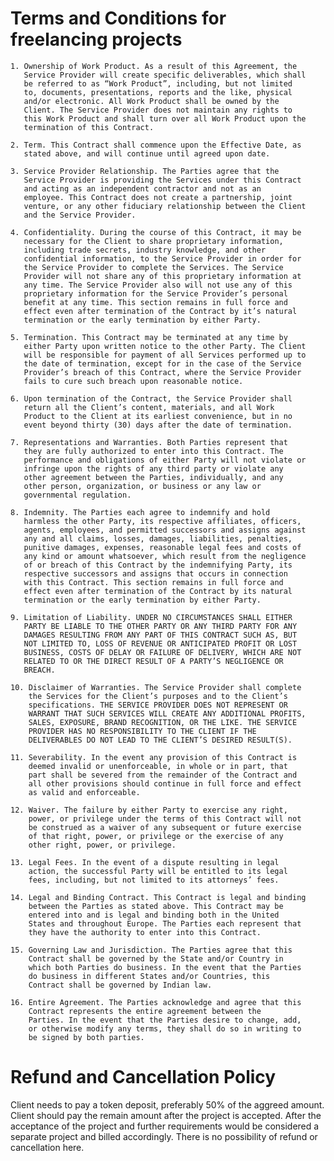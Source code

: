 # Terms and Conditions for freelancing projects

    1. Ownership of Work Product. As a result of this Agreement, the
       Service Provider will create specific deliverables, which shall
       be referred to as “Work Product”, including, but not limited
       to, documents, presentations, reports and the like, physical
       and/or electronic. All Work Product shall be owned by the
       Client. The Service Provider does not maintain any rights to
       this Work Product and shall turn over all Work Product upon the
       termination of this Contract.

    2. Term. This Contract shall commence upon the Effective Date, as
       stated above, and will continue until agreed upon date.

    3. Service Provider Relationship. The Parties agree that the
       Service Provider is providing the Services under this Contract
       and acting as an independent contractor and not as an
       employee. This Contract does not create a partnership, joint
       venture, or any other fiduciary relationship between the Client
       and the Service Provider.

    4. Confidentiality. During the course of this Contract, it may be
       necessary for the Client to share proprietary information,
       including trade secrets, industry knowledge, and other
       confidential information, to the Service Provider in order for
       the Service Provider to complete the Services. The Service
       Provider will not share any of this proprietary information at
       any time. The Service Provider also will not use any of this
       proprietary information for the Service Provider’s personal
       benefit at any time. This section remains in full force and
       effect even after termination of the Contract by it’s natural
       termination or the early termination by either Party.

    5. Termination. This Contract may be terminated at any time by
       either Party upon written notice to the other Party. The Client
       will be responsible for payment of all Services performed up to
       the date of termination, except for in the case of the Service
       Provider’s breach of this Contract, where the Service Provider
       fails to cure such breach upon reasonable notice.

    6. Upon termination of the Contract, the Service Provider shall
       return all the Client’s content, materials, and all Work
       Product to the Client at its earliest convenience, but in no
       event beyond thirty (30) days after the date of termination.

    7. Representations and Warranties. Both Parties represent that
       they are fully authorized to enter into this Contract. The
       performance and obligations of either Party will not violate or
       infringe upon the rights of any third party or violate any
       other agreement between the Parties, individually, and any
       other person, organization, or business or any law or
       governmental regulation.

    8. Indemnity. The Parties each agree to indemnify and hold
       harmless the other Party, its respective affiliates, officers,
       agents, employees, and permitted successors and assigns against
       any and all claims, losses, damages, liabilities, penalties,
       punitive damages, expenses, reasonable legal fees and costs of
       any kind or amount whatsoever, which result from the negligence
       of or breach of this Contract by the indemnifying Party, its
       respective successors and assigns that occurs in connection
       with this Contract. This section remains in full force and
       effect even after termination of the Contract by its natural
       termination or the early termination by either Party.

    9. Limitation of Liability. UNDER NO CIRCUMSTANCES SHALL EITHER
       PARTY BE LIABLE TO THE OTHER PARTY OR ANY THIRD PARTY FOR ANY
       DAMAGES RESULTING FROM ANY PART OF THIS CONTRACT SUCH AS, BUT
       NOT LIMITED TO, LOSS OF REVENUE OR ANTICIPATED PROFIT OR LOST
       BUSINESS, COSTS OF DELAY OR FAILURE OF DELIVERY, WHICH ARE NOT
       RELATED TO OR THE DIRECT RESULT OF A PARTY’S NEGLIGENCE OR
       BREACH.

    10. Disclaimer of Warranties. The Service Provider shall complete
        the Services for the Client’s purposes and to the Client’s
        specifications. THE SERVICE PROVIDER DOES NOT REPRESENT OR
        WARRANT THAT SUCH SERVICES WILL CREATE ANY ADDITIONAL PROFITS,
        SALES, EXPOSURE, BRAND RECOGNITION, OR THE LIKE. THE SERVICE
        PROVIDER HAS NO RESPONSIBILITY TO THE CLIENT IF THE
        DELIVERABLES DO NOT LEAD TO THE CLIENT’S DESIRED RESULT(S).

    11. Severability. In the event any provision of this Contract is
        deemed invalid or unenforceable, in whole or in part, that
        part shall be severed from the remainder of the Contract and
        all other provisions should continue in full force and effect
        as valid and enforceable.

    12. Waiver. The failure by either Party to exercise any right,
        power, or privilege under the terms of this Contract will not
        be construed as a waiver of any subsequent or future exercise
        of that right, power, or privilege or the exercise of any
        other right, power, or privilege.

    13. Legal Fees. In the event of a dispute resulting in legal
        action, the successful Party will be entitled to its legal
        fees, including, but not limited to its attorneys’ fees.

    14. Legal and Binding Contract. This Contract is legal and binding
        between the Parties as stated above. This Contract may be
        entered into and is legal and binding both in the United
        States and throughout Europe. The Parties each represent that
        they have the authority to enter into this Contract.

    15. Governing Law and Jurisdiction. The Parties agree that this
        Contract shall be governed by the State and/or Country in
        which both Parties do business. In the event that the Parties
        do business in different States and/or Countries, this
        Contract shall be governed by Indian law.

    16. Entire Agreement. The Parties acknowledge and agree that this
        Contract represents the entire agreement between the
        Parties. In the event that the Parties desire to change, add,
        or otherwise modify any terms, they shall do so in writing to
        be signed by both parties.


# Refund and Cancellation Policy

Client needs to pay a token deposit, preferably 50% of the aggreed
amount. Client should pay the remain amount after the project is
accepted. After the acceptance of the project and further requirements
would be considered a separate project and billed accordingly. There
is no possibility of refund or cancellation here.

